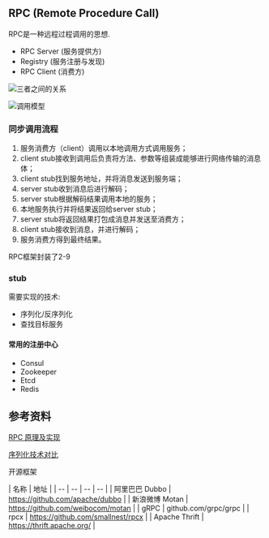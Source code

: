 ## RPC (Remote Procedure Call)

RPC是一种远程过程调用的思想.
* RPC Server (服务提供方)
* Registry (服务注册与发现)
* RPC Client (消费方)

![三者之间的关系](https://user-gold-cdn.xitu.io/2019/3/20/1699bcc02ed24e7f?imageView2/0/w/1280/h/960/format/webp/ignore-error/1)

![调用模型](https://user-gold-cdn.xitu.io/2019/3/20/1699bcd59de9fb4b?imageView2/0/w/1280/h/960/format/webp/ignore-error/1)

### 同步调用流程

1. 服务消费方（client）调用以本地调用方式调用服务；
2. client stub接收到调用后负责将方法、参数等组装成能够进行网络传输的消息体；
3. client stub找到服务地址，并将消息发送到服务端；
4. server stub收到消息后进行解码；
5. server stub根据解码结果调用本地的服务；
6. 本地服务执行并将结果返回给server stub；
7. server stub将返回结果打包成消息并发送至消费方；
8. client stub接收到消息，并进行解码；
9. 服务消费方得到最终结果。

RPC框架封装了2-9

### stub 

需要实现的技术:
* 序列化/反序列化
* 查找目标服务

#### 常用的注册中心

* Consul
* Zookeeper
* Etcd
* Redis

## 参考资料

[RPC 原理及实现](https://juejin.im/post/44903801044860935)

[序列化技术对比](https://github.com/eishay/jvm-serializers/wiki)

开源框架

| 名称 | 地址 |
| -- | -- | -- | -- |
| 阿里巴巴 Dubbo | https://github.com/apache/dubbo |
| 新浪微博 Motan | https://github.com/weibocom/motan |
| gRPC | github.com/grpc/grpc |
| rpcx | https://github.com/smallnest/rpcx |
| Apache Thrift | https://thrift.apache.org/ |